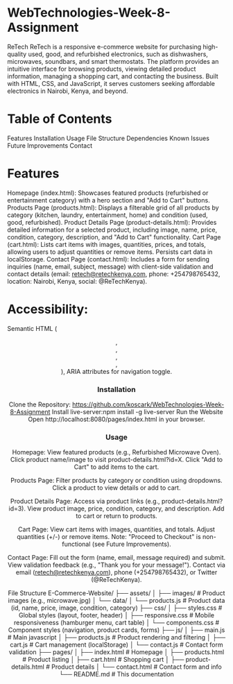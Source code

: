 # WebTechnologies-Week-8-Assignment

ReTech
ReTech is a responsive e-commerce website for purchasing high-quality used, good, and refurbished electronics, such as dishwashers, microwaves, soundbars, and smart thermostats. The platform provides an intuitive interface for browsing products, viewing detailed product information, managing a shopping cart, and contacting the business. Built with HTML, CSS, and JavaScript, it serves customers seeking affordable electronics in Nairobi, Kenya, and beyond.

# Table of Contents
Features
Installation
Usage
File Structure
Dependencies
Known Issues
Future Improvements
Contact

# Features
Homepage (index.html): Showcases featured products (refurbished or entertainment category) with a hero section and "Add to Cart" buttons.
Products Page (products.html): Displays a filterable grid of all products by category (kitchen, laundry, entertainment, home) and condition (used, good, refurbished).
Product Details Page (product-details.html): Provides detailed information for a selected product, including image, name, price, condition, category, description, and "Add to Cart" functionality.
Cart Page (cart.html): Lists cart items with images, quantities, prices, and totals, allowing users to adjust quantities or remove items. Persists cart data in localStorage.
Contact Page (contact.html): Includes a form for sending inquiries (name, email, subject, message) with client-side validation and contact details (email: retech@retechkenya.com, phone: +254798765432, location: Nairobi, Kenya, social: @ReTechKenya).


# Accessibility:
Semantic HTML (<header>, <nav>, <main>, <section>, <footer>), ARIA attributes for navigation toggle.

# Installation
Clone the Repository:
https://github.com/koscark/WebTechnologies-Week-8-Assignment
Install live-server:npm install -g live-server
Run the Website
Open http://localhost:8080/pages/index.html in your browser.

# Usage
Homepage:
View featured products (e.g., Refurbished Microwave Oven).
Click product name/image to visit product-details.html?id=X.
Click "Add to Cart" to add items to the cart.

Products Page:
Filter products by category or condition using dropdowns.
Click a product to view details or add to cart.

Product Details Page:
Access via product links (e.g., product-details.html?id=3).
View product image, price, condition, category, and description.
Add to cart or return to products.

Cart Page:
View cart items with images, quantities, and totals.
Adjust quantities (+/-) or remove items.
Note: "Proceed to Checkout" is non-functional (see Future Improvements).

Contact Page:
Fill out the form (name, email, message required) and submit.
View validation feedback (e.g., "Thank you for your message!").
Contact via email (retech@retechkenya.com), phone (+254798765432), or Twitter (@ReTechKenya).


File Structure
E-Commerce-Website/
├── assets/
│   ├── images/             # Product images (e.g., microwave.jpg)
│   └── data/
│       └── products.js     # Product data (id, name, price, image, condition, category)
├── css/
│   ├── styles.css         # Global styles (layout, footer, header)
│   ├── responsive.css     # Mobile responsiveness (hamburger menu, cart table)
│   └── components.css     # Component styles (navigation, product cards, forms)
├── js/
│   ├── main.js            # Main javascript
│   ├── products.js        # Product rendering and filtering
│   ├── cart.js            # Cart management (localStorage)
│   └── contact.js         # Contact form validation
├── pages/
│   ├── index.html         # Homepage
│   ├── products.html      # Product listing
│   ├── cart.html          # Shopping cart
│   ├── product-details.html # Product details
│   └── contact.html       # Contact form and info
└── README.md              # This documentation
